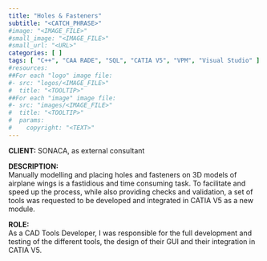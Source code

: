 ```yaml
---
title: "Holes & Fasteners"
subtitle: "<CATCH_PHRASE>"
#image: "<IMAGE_FILE>"
#small_image: "<IMAGE_FILE>"
#small_url: "<URL>"
categories: [ ]
tags: [ "C++", "CAA RADE", "SQL", "CATIA V5", "VPM", "Visual Studio" ]
#resources:
##For each "logo" image file:
#- src: "logos/<IMAGE_FILE>"
#  title: "<TOOLTIP>"
##For each "image" image file:
#- src: "images/<IMAGE_FILE>"
#  title: "<TOOLTIP>"
#  params:
#    copyright: "<TEXT>"
---
```


<b>CLIENT:</b> SONACA, as external consultant<br>

<b>DESCRIPTION:</b><br>
Manually modelling and placing holes and fasteners on 3D models of airplane wings is a fastidious and time consuming task.
To facilitate and speed up the process, while also providing checks and validation, a set of tools was requested to be developed and integrated in CATIA V5 as a new module.

<b>ROLE:</b><br>
As a CAD Tools Developer, I was responsible for the full development and testing of the different tools, the design of their GUI and their integration in CATIA V5.
